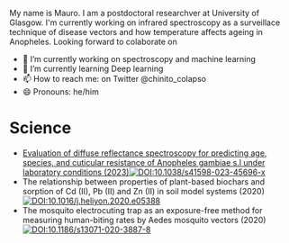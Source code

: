 My name is Mauro. I am a postdoctoral researchver at University of Glasgow. I'm currently working on infrared spectroscopy as a surveillace technique of disease vectors and how temperature affects ageing in Anopheles. Looking forward to colaborate on 
- 🔭 I’m currently working on spectroscopy and machine learning
- 🌱 I’m currently learning Deep learning
- 📫 How to reach me: on Twitter @chinito_colapso
- 😄 Pronouns: he/him

# Science
- [Evaluation of diffuse reflectance spectroscopy for predicting age, species, and cuticular resistance of Anopheles gambiae s.l under laboratory conditions (2023)](https://github.com/maurocolapso/ML-DRIFT_Pazmino_et_al_2023.git)[![DOI:10.1038/s41598-023-45696-x](https://zenodo.org/badge/DOI/10.1038/s41598-023-45696-x.svg)]([https://doi.org/10.1007/978-3-319-76207-4_15](https://rdcu.be/dpNJN))
- The relationship between properties of plant-based biochars and sorption of Cd (II), Pb (II) and Zn (II) in soil model systems (2020) [![DOI:10.1016/j.heliyon.2020.e05388](https://zenodo.org/badge/DOI/10.1016/j.heliyon.2020.e05388.svg)]([https://doi.org/10.1016/j.heliyon.2020.e05388](https://www.cell.com/heliyon/pdf/S2405-8440(20)32231-3.pdf))
- The mosquito electrocuting trap as an exposure-free method for measuring human-biting rates by Aedes mosquito vectors (2020) [![DOI:10.1186/s13071-020-3887-8](https://zenodo.org/badge/DOI/10.1186/s13071-020-3887-8.svg)]([https://doi.org/10.1186/s13071-020-3887-8])


